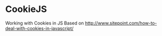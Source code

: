 # CookieJS

Working with Cookies in JS
Based on http://www.sitepoint.com/how-to-deal-with-cookies-in-javascript/